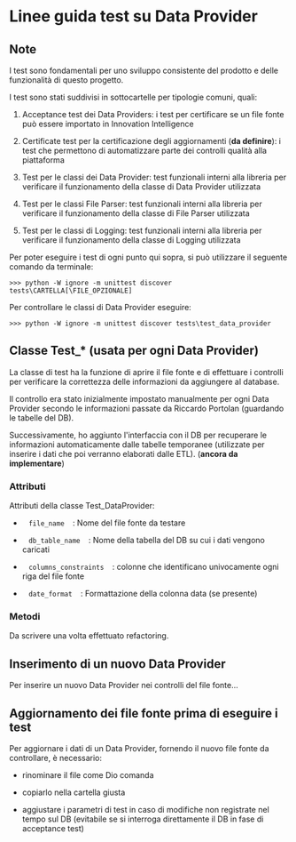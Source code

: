 # Linee guida test su Data Provider

## Note

I test sono fondamentali per uno sviluppo consistente del prodotto e 
delle funzionalità di questo progetto.

I test sono stati suddivisi in sottocartelle per tipologie comuni, quali:

1. Acceptance test dei Data Providers: i test per certificare se un file fonte può essere importato in Innovation Intelligence

2. Certificate test per la certificazione degli aggiornamenti (**da definire**): i test che permettono di automatizzare parte dei controlli qualità alla piattaforma

3. Test per le classi dei Data Provider: test funzionali interni alla libreria per verificare il funzionamento della classe di Data Provider utilizzata

4. Test per le classi File Parser: test funzionali interni alla libreria per verificare il funzionamento della classe di File Parser utilizzata

5. Test per le classi di Logging: test funzionali interni alla libreria per verificare il funzionamento della classe di Logging utilizzata

Per poter eseguire i test di ogni punto qui sopra, si può utilizzare il seguente
comando da terminale:

``` 
>>> python -W ignore -m unittest discover tests\CARTELLA[\FILE_OPZIONALE]
```

Per controllare le classi di Data Provider eseguire:

``` 
>>> python -W ignore -m unittest discover tests\test_data_provider
```

## Classe Test_* (usata per ogni Data Provider)

La classe di test ha la funzione di aprire il file fonte e di effettuare i controlli per verificare la correttezza delle informazioni da aggiungere al database.

Il controllo era stato inizialmente impostato manualmente per ogni Data Provider secondo le informazioni passate da Riccardo Portolan (guardando le tabelle del DB).

Successivamente, ho aggiunto l'interfaccia con il DB per recuperare le informazioni automaticamente dalle tabelle temporanee (utilizzate per inserire i dati che poi verranno elaborati dalle ETL). (**ancora da implementare**)

### Attributi

Attributi della classe Test_DataProvider:

* ` `  ` file_name `  ` ` : Nome del file fonte da testare

* ` `  ` db_table_name `  ` ` : Nome della tabella del DB su cui i dati vengono caricati

* ` `  ` columns_constraints `  ` ` : colonne che identificano univocamente ogni riga del file fonte

* ` `  ` date_format `  ` ` : Formattazione della colonna data (se presente)

### Metodi

Da scrivere una volta effettuato refactoring.

## Inserimento di un nuovo Data Provider

Per inserire un nuovo Data Provider nei controlli del file fonte...

## Aggiornamento dei file fonte prima di eseguire i test

Per aggiornare i dati di un Data Provider, fornendo il nuovo file fonte da controllare, è necessario:

* rinominare il file come Dio comanda

* copiarlo nella cartella giusta

* aggiustare i parametri di test in caso di modifiche non registrate nel tempo sul DB (evitabile se si interroga direttamente il DB in fase di acceptance test)
